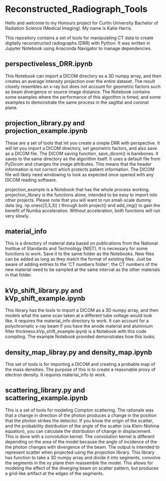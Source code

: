 # Reconstructed_Radiograph_Tools
 
Hello and welcome to my Honours project for Curtin University Bachelor of Radiation Science (Medical Imaging). My name is Katie Harris.

This repository contains a set of tools for manipulating CT data to create digitally reconstructed radiographs (DRR) with Python. It was written in Jupyter Notebook using Anaconda Navigator to manage dependencies.

## perspectiveless_DRR.ipynb
This Notebook can import a DICOM directory as a 3D numpy array, and then creates an average intensity projection over the entire dataset. The result closely resembles an x-ray but does not account for geometric factors such as beam divergence or source image distance. The Notebook contains some examples where the performance of this algorithm is timed, and some examples to demonstrate the same process in the sagittal and coronal plane.

## projection_library.py and projection_example.ipynb ##
These are a set of tools that let you create a simple DRR with perspective. It will let you import a DICOM directory, set geometric factors, and also save as a DICOM file. The DICOM saving function, save_dicom() is barebones. It saves to the same directory as the algorithm itself. It uses a default file from PyDicom and changes the image attributes. This means that the header information is not correct which protects patient information. The DICOM file will likely need windowing to look as expected once opened with any DICOM reading software.

projection_example is a Notebook that has the whole process working. projection_library is the functions alone, intended to be easy to import into other projects. Please note that you will want to run small-scale dummy data (eg. np.ones((3,3,3)) ) through both project() and add_img() to gain the benefit of Numba acceleration. Without acceleration, both functions will run very slowly.

## material_info 
This is a directory of material data based on publications from the National Institue of Standards and Technology (NIST). It is necessary for some functions to work. Save it to the same folder as the Notebooks. New files can be added as long as they match the format of existing files. Just be aware of adding entries to the 'CT numbers folder'; the CT numbers of the new material need to be sampled at the same interval as the other materials in that folder.


## kVp_shift_library.py and kVp_shift_example.ipynb
This library has the tools to import a DICOM as a 3D numpy array, and then models what the same scan taken at a different tube voltage would look like. It requires the material_info directory to work. It can account for a polychromatic x-ray beam if you have the anode material and aluminium filter thickness.kVp_shift_example.ipynb is a Notebook with this code compiling. The example Notebook provided demonstrates how this looks. 

## density_map_libray.py and density_map.ipynb
This set of tools is for importing a DICOM and creating a probable map of the mass densities. The purpose of this is to create a reasonable proxy of electron density. It requires material_info to work.

## scattering_library.py and scattering_example.ipynb
This is a set of tools for modeling Compton scattering. The rationale was that a change in direction of the photon produces a change in the position that the photon strikes the detector. If you know the origin of the scatter, and the probability distribution of the angle of the scatter (via Klein-Nishina equation), you can calculate the distribution of change in displacement. This is done with a convolution kernel. The convolution kernel is different depending on the area of the model because the angle of incidence of the the photon changes with divergence of the beam. The output is intended to represent scatter when projected using the projection library. This library has function to take a 3D numpy array and divide it into segments, convolve the segments in the xy plane then reassemble the model. This allows for modeling the effect of the diverging beam on scatter pattern, but produces a grid-like artifact at the edges of the segments.
